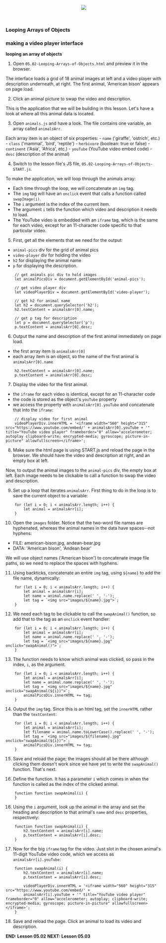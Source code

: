 <!-- ## Lesson 05.02 -->

<p align="center">
<img src="../../images/lessons/ND-JS-Bootcamp-Lesson-Banner-0502.jpg">
</p>

<br>

### Looping Arrays of Objects

### making a video player interface

**looping an array of objects**

1. Open `05.02-Looping-Arrays-of-Objects.html` and preview it in the browser.

The interface loads a grid of 18 animal images at left and a video player with description underneath, at right. The first animal, 'American bison' appears on page load.

2. Click an animal picture to swap the video and description.

This is the application that we will be building in this lesson. Let's have a look at where all this animal data is located.

3. Open `animals.js` and have a look. The file contains one variable, an array called `animalsArr`.

Each array item is an object of six properties: - `name` ('giraffe', 'ostrich', etc.) - `class` ('mammal', 'bird', 'reptile') - `herbivore` (boolean: true or false) - `continent` ('Asia', 'Africa', etc.) - `youTube` (YouTube video embed code) - `desc` (description of the animal)

4. Switch to the lesson file's JS file, `05.02-Looping-Arrays-of-Objects-START.js`.

To make the application, we will loop through the animals array:

- Each time through the loop, we will concatenate an `img` tag.
- The `img` tag will have an `onclick` event that calls a function called `swapImage(i)`.
- The `i` argument is the index of the current item.
- The argument `i` tells the function which video and description it needs to load.
- The YouTube video is embedded with an `iframe` tag, which is the same for each video, except for an 11-character code specific to that particular video.

5. First, get all the elements that we need for the output:

- `animal-pics` div for the grid of animal pics
- `video-player` div for holding the video
- `h2` for displaying the animal name
- `p` for displaying the description.

```
    // get animals pic div to hold images
    let animalPicsDiv = document.getElementById('animal-pics');

    // get video player div
    let videoPlayerDiv = document.getElementById('video-player');

    // get h2 for animal name
    let h2 = document.querySelector('h2');
    h2.textContent = animalsArr[0].name;

    // get p tag for description
    let p = document.querySelector('p');
    p.textContent = animalsArr[0].desc;
```

6. Output the name and description of the first animal immediately on page load.

- the first array item is `animalsArr[0]`
- each array item is an object, so the name of the first animal is `animalsArr[0].name`

```
    h2.textContent = animalsArr[0].name;
    p.textContent = animalsArr[0].desc;
```

7. Display the video for the first animal.

- the `iframe` for each video is identical, except for an 11-character code
- the code is stored as the object's `youTube` property
- we access the property with `animalsArr[0].youTube` and concatenate that into the `iframe`:

```
    // display video for first animal
    videoPlayerDiv.innerHTML = '<iframe width="560" height="315" src="https://www.youtube.com/embed/' + animalsArr[0].youTube + '" title="YouTube video player" frameborder="0" allow="accelerometer; autoplay clipboard-write; encrypted-media; gyroscope; picture-in-picture" allowfullscreen></iframe>';
```

8. Make sure the html page is using START.js and reload the page in the browser. We should have the video and description at right, and an empty box at left.

Now, to output the animal images to the `animal-pics` div, the empty box at left. Each image needs to be clickable to call a function to swap the video and description.

9. Set up a loop that iterates `animalsArr`. First thing to do in the loop is to save the current object to a variable:

```
    for (let i = 0; i < animalsArr.length; i++) {
        let animal = animalsArr[i];
    }
```

10. Open the `images` folder. Notice that the two-word file names are hyphenated, whereas the animal names in the data have spaces--not hyphens:

- FILE: american-bison.jpg, andean-bear.jpg
- DATA: 'American bison', 'Andean bear'

We will use object names ('American bison') to concatenate image file paths, so we need to replace the spaces with hyphens.

11. Using backticks, concatenate an entire `img` tag,
    using `${name}` to add the file name, dynamically:

```
    for (let i = 0; i < animalsArr.length; i++) {
        let animal = animalsArr[i];
        let name = animal.name.replace(' ', '-');
        let tag = `<img src="images/${name}.jpg">`;
    }
```

12. We need each tag to be clickable to call the `swapAnimal()` function, so add that to the tag as an `onclick` event handler:

```
    for (let i = 0; i < animalsArr.length; i++) {
        let animal = animalsArr[i];
        let name = animal.name.replace(' ', '-');
        let tag = `<img src="images/${name}.jpg" onclick="swapAnimal()">`;
    }
```

13. The function needs to know which animal was clicked, so pass in the index, `i`, as the argument.

```
    for (let i = 0; i < animalsArr.length; i++) {
        let animal = animalsArr[i];
        let name = animal.name.replace(' ', '-');
        let tag = `<img src="images/${name}.jpg" onclick="swapAnimal(${i})">`;
        animalPicsDiv.innerHTML += tag;
    }
```

14. Output the `img` tag. Since this is an html tag, set the `innerHTML` rather than the `textContent`:

```
    for (let i = 0; i < animalsArr.length; i++) {
        let animal = animalsArr[i];
        let filename = animal.name.toLowerCase().replace(' ', '-');
        let tag = `<img src="images/${filename}.jpg" onclick="swapAnimal(${i})">`;
        animalPicsDiv.innerHTML += tag;
    }
```

15. Save and reload the page; the images should all be there although clicking them doesn't work since we have yet to write the `swapAnimal()` function. That's next.

16. Define the function. It has a parameter `i` which comes in when the function is called as the index of the clicked animal.

```
    function function swapAnimal(i) {
    }
```

16. Using the `i` argument, look up the animal in the array and set the heading and description to that animal's `name` and `desc` properties, respectively:

```
    function function swapAnimal(i) {
        h2.textContent = animalsArr[i].name;
        p.textContent = animalsArr[i].desc;
    }
```

17. Now for the big `iframe` tag for the video. Just slot in the chosen animal's 11-digit YouTube video code, which we access as `animalsArr[i].youTube`:

```
    function swapAnimal(i) {
        h2.textContent = animalsArr[i].name;
        p.textContent = animalsArr[i].desc;

        videoPlayerDiv.innerHTML = '<iframe width="560" height="315" src="https://www.youtube.com/embed/' +
        animalsArr[i].youTube + '" title="YouTube video player" frameborder="0" allow="accelerometer; autoplay; clipboard-write; encrypted-media; gyroscope; picture-in-picture" allowfullscreen></iframe>';
    }
```

18. Save and reload the page. Click an animal to load its video and description.

**END: Lesson 05.02**
**NEXT: Lesson 05.03**
